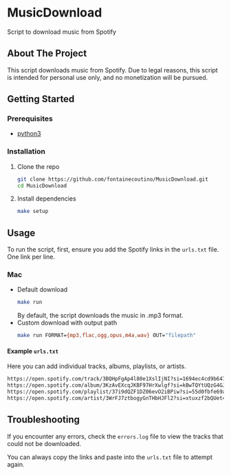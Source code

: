 # MusicDownload

Script to download music from Spotify

## About The Project

This script downloads music from Spotify. Due to legal reasons, this script is intended for personal use only, and no monetization will be pursued.

<!-- GETTING STARTED -->
## Getting Started

### Prerequisites
- [python3](https://www.python.org/downloads/) 

### Installation

1. Clone the repo
   ```sh
   git clone https://github.com/fontainecoutino/MusicDownload.git
   cd MusicDownload
   ```

2. Install dependencies
   ```sh
   make setup
   ```

<!-- USAGE EXAMPLES -->
## Usage

To run the script, first, ensure you add the Spotify links in the `urls.txt` file. One link per line.
### Mac
* Default download
    ```sh
    make run
    ```
    By default, the script downloads the music in .mp3 format.
* Custom download with output path
    ```sh
    make run FORMAT={mp3,flac,ogg,opus,m4a,wav} OUT="filepath"
    ```
#### Example `urls.txt`
Here you can add individual tracks, albums, playlists, or artists.
```txt
https://open.spotify.com/track/3BQHpFgAp4l80e1XslIjNI?si=1694ec4cd9b64747
https://open.spotify.com/album/3KzAvEXcqJKBF97HrXwlgf?si=kBwTQYtUQzG4GJO-X5dyqQ
https://open.spotify.com/playlist/37i9dQZF1DZ06evO2iBPiw?si=55d0fbfe69a54668
https://open.spotify.com/artist/3WrFJ7ztbogyGnTHbHJFl2?si=xtuxzf2bQUet4KsMI7Ldwg
```

<!-- USAGE EXAMPLES -->
## Troubleshooting
If you encounter any errors, check the `errors.log` file to view the tracks that could not be downloaded. 

You can always copy the links and paste into the `urls.txt` file to attempt again.
